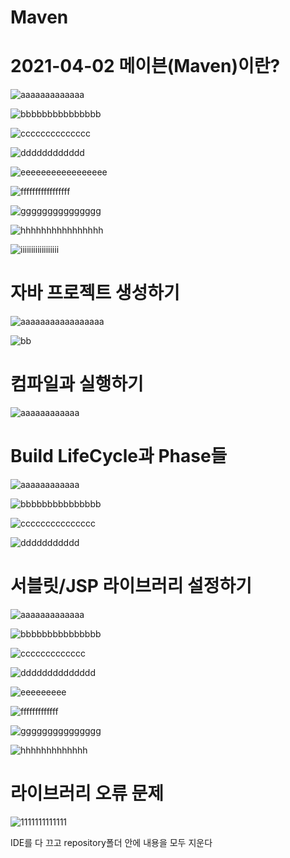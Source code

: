 # Maven

2021-04-02
메이븐(Maven)이란?
=============

![aaaaaaaaaaaaa](https://user-images.githubusercontent.com/76800974/113376426-afeaf100-93ac-11eb-877c-6fd7453cbabd.jpg)

![bbbbbbbbbbbbbbb](https://user-images.githubusercontent.com/76800974/113376434-b37e7800-93ac-11eb-8c8b-359446de6fa2.jpg)

![cccccccccccccc](https://user-images.githubusercontent.com/76800974/113376446-ba0cef80-93ac-11eb-9b73-31aa74b7cfb1.jpg)

![dddddddddddd](https://user-images.githubusercontent.com/76800974/113376448-bb3e1c80-93ac-11eb-91d0-f65e928c0d69.jpg)

![eeeeeeeeeeeeeeeee](https://user-images.githubusercontent.com/76800974/113376450-bbd6b300-93ac-11eb-9787-b85a6a6e71de.jpg)

![fffffffffffffffff](https://user-images.githubusercontent.com/76800974/113376451-bbd6b300-93ac-11eb-99d8-9a7bbdb04387.jpg)

![ggggggggggggggg](https://user-images.githubusercontent.com/76800974/113376452-bc6f4980-93ac-11eb-925a-26280d706b32.jpg)

![hhhhhhhhhhhhhhhh](https://user-images.githubusercontent.com/76800974/113376480-c729de80-93ac-11eb-828c-a758ca9aea88.jpg)

![iiiiiiiiiiiiiiiiii](https://user-images.githubusercontent.com/76800974/113376481-c729de80-93ac-11eb-8afe-70fe23419ddc.jpg)

자바 프로젝트 생성하기
=============

![aaaaaaaaaaaaaaaaa](https://user-images.githubusercontent.com/76800974/113376530-e7f23400-93ac-11eb-8f3a-fe0732133652.jpg)

![bb](https://user-images.githubusercontent.com/76800974/113376531-e9236100-93ac-11eb-99dd-683d6e0b13b0.jpg)

컴파일과 실행하기
=============

![aaaaaaaaaaaa](https://user-images.githubusercontent.com/76800974/113377592-b169e880-93af-11eb-8663-41fe328a2b9e.jpg)

Build LifeCycle과 Phase들
=============

![aaaaaaaaaaaa](https://user-images.githubusercontent.com/76800974/113378386-deb79600-93b1-11eb-93c2-50749447c8e8.jpg)

![bbbbbbbbbbbbbbb](https://user-images.githubusercontent.com/76800974/113378388-dfe8c300-93b1-11eb-903c-f2a46f415720.jpg)

![ccccccccccccccc](https://user-images.githubusercontent.com/76800974/113378389-dfe8c300-93b1-11eb-946d-014b7fbdd29c.jpg)

![ddddddddddd](https://user-images.githubusercontent.com/76800974/113378391-e0815980-93b1-11eb-95ff-dc161d785422.jpg)

서블릿/JSP 라이브러리 설정하기
=============

![aaaaaaaaaaaaa](https://user-images.githubusercontent.com/76800974/113385996-41199200-93c4-11eb-9209-ac71b4cd7170.jpg)

![bbbbbbbbbbbbbbb](https://user-images.githubusercontent.com/76800974/113386001-424abf00-93c4-11eb-9a07-ab682eb39642.jpg)

![ccccccccccccc](https://user-images.githubusercontent.com/76800974/113386002-42e35580-93c4-11eb-9a0c-a394e0ec5a3e.jpg)

![dddddddddddddd](https://user-images.githubusercontent.com/76800974/113386004-42e35580-93c4-11eb-91a1-7c8393efa4f9.jpg)

![eeeeeeeee](https://user-images.githubusercontent.com/76800974/113386007-437bec00-93c4-11eb-9397-155ec716f17f.jpg)

![fffffffffffff](https://user-images.githubusercontent.com/76800974/113386009-437bec00-93c4-11eb-9016-59197d5d3ddf.jpg)

![ggggggggggggggg](https://user-images.githubusercontent.com/76800974/113386010-44148280-93c4-11eb-9a06-1d1497a15ac3.jpg)

![hhhhhhhhhhhhh](https://user-images.githubusercontent.com/76800974/113386012-44148280-93c4-11eb-8475-d62066aca837.jpg)

라이브러리 오류 문제
=============

![1111111111111](https://user-images.githubusercontent.com/76800974/113386085-67d7c880-93c4-11eb-9ca4-18ef6e6ca916.jpg)

IDE를 다 끄고 repository폴더 안에 내용을 모두 지운다
